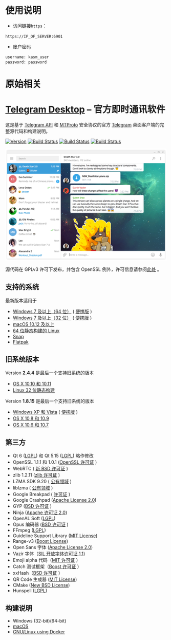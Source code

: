 # 使用说明

*   访问链接`https`：

`https://IP_OF_SERVER:6901`

*   账户密码

```
username: kasm_user
password: password
```

# 原始相关

# [Telegram Desktop](https://desktop.telegram.org) – 官方即时通讯软件

这是基于 [Telegram API](https://telegram.org) 和 [MTProto](https://core.telegram.org/mtproto) 安全协议的官方 [Telegram](https://telegram.org) 桌面客户端的完整源代码和构建说明。

[![Version](https://badge.fury.io/gh/telegramdesktop%2Ftdesktop.svg)](https://github.com/telegramdesktop/tdesktop/releases) [![Build Status](https://github.com/telegramdesktop/tdesktop/workflows/Windows./badge.svg)](https://github.com/telegramdesktop/tdesktop/actions) [![Build Status](https://github.com/telegramdesktop/tdesktop/workflows/MacOS./badge.svg)](https://github.com/telegramdesktop/tdesktop/actions) [![Build Status](https://github.com/telegramdesktop/tdesktop/workflows/Linux./badge.svg)](https://github.com/telegramdesktop/tdesktop/actions)

[![Preview of Telegram Desktop](https://github.com/telegramdesktop/tdesktop/blob/dev/docs/assets/preview.png "Preview of Telegram Desktop")](https://raw.githubusercontent.com/telegramdesktop/tdesktop/dev/docs/assets/preview.png)

源代码在 GPLv3 许可下发布，并包含 OpenSSL 例外，许可信息请参阅[此处](https://github.com/telegramdesktop/tdesktop/blob/dev/LICENSE) 。

## 支持的系统

最新版本适用于

*   [Windows 7 及以上（64 位）](https://telegram.org/dl/desktop/win64) ( [便携版](https://telegram.org/dl/desktop/win64_portable) )
*   [Windows 7 及以上（32 位）](https://telegram.org/dl/desktop/win) ( [便携版](https://telegram.org/dl/desktop/win_portable) )
*   [macOS 10.12 及以上](https://telegram.org/dl/desktop/mac)
*   [64 位静态构建的 Linux](https://telegram.org/dl/desktop/linux)
*   [Snap](https://snapcraft.io/telegram-desktop)
*   [Flatpak](https://flathub.org/apps/details/org.telegram.desktop)

## 旧系统版本

Version **2.4.4** 是最后一个支持旧系统的版本

*   [OS X 10.10 和 10.11](https://updates.tdesktop.com/tosx/tsetup-osx.2.4.4.dmg)
*   [Linux 32 位静态构建](https://updates.tdesktop.com/tlinux32/tsetup32.2.4.4.tar.xz)

Version **1.8.15** 是最后一个支持旧系统的版本

*   [Windows XP 和 Vista](https://updates.tdesktop.com/tsetup/tsetup.1.8.15.exe) ( [便携版](https://updates.tdesktop.com/tsetup/tportable.1.8.15.zip) )
*   [OS X 10.8 和 10.9](https://updates.tdesktop.com/tmac/tsetup.1.8.15.dmg)
*   [OS X 10.6 和 10.7](https://updates.tdesktop.com/tmac32/tsetup32.1.8.15.dmg)

## 第三方

*   Qt 6 ([LGPL](http://doc.qt.io/qt-6/lgpl.html)) 和 Qt 5.15 ([LGPL](http://doc.qt.io/qt-5/lgpl.html)) 略作修改
*   OpenSSL 1.1.1 和 1.0.1 ([OpenSSL 许可证](https://www.openssl.org/source/license.html) )
*   WebRTC ( [新 BSD 许可证](https://github.com/desktop-app/tg_owt/blob/master/LICENSE) )
*   zlib 1.2.11 ([zlib 许可证](http://www.zlib.net/zlib_license.html) )
*   LZMA SDK 9.20 ( [公有领域](http://www.7-zip.org/sdk.html) )
*   liblzma ( [公有领域](http://tukaani.org/xz/) )
*   Google Breakpad ( [许可证](https://chromium.googlesource.com/breakpad/breakpad/+/master/LICENSE) )
*   Google Crashpad ([Apache License 2.0](https://chromium.googlesource.com/crashpad/crashpad/+/master/LICENSE))
*   GYP ([BSD 许可证](https://github.com/bnoordhuis/gyp/blob/master/LICENSE) )
*   Ninja ([Apache 许可证 2.0](https://github.com/ninja-build/ninja/blob/master/COPYING))
*   OpenAL Soft ([LGPL](https://github.com/kcat/openal-soft/blob/master/COPYING))
*   Opus 编码器 ([BSD 许可证](http://www.opus-codec.org/license/) )
*   FFmpeg ([LGPL](https://www.ffmpeg.org/legal.html))
*   Guideline Support Library ([MIT License](https://github.com/Microsoft/GSL/blob/master/LICENSE))
*   Range-v3 ([Boost License](https://github.com/ericniebler/range-v3/blob/master/LICENSE.txt))
*   Open Sans 字体 ([Apache License 2.0](http://www.apache.org/licenses/LICENSE-2.0.html))
*   Vazir 字体（[SIL 开放字体许可证 1.1](https://github.com/rastikerdar/vazir-font/blob/master/OFL.txt)）
*   Emoji alpha 代码（[MIT 许可证](https://github.com/emojione/emojione/blob/master/extras/alpha-codes/LICENSE.md) ）
*   Catch 测试框架（[Boost 许可证](https://github.com/philsquared/Catch/blob/master/LICENSE.txt) ）
*   xxHash（[BSD 许可证](https://github.com/Cyan4973/xxHash/blob/dev/LICENSE) ）
*   QR Code 生成器 ([MIT License](https://github.com/nayuki/QR-Code-generator#license))
*   CMake ([New BSD License](https://github.com/Kitware/CMake/blob/master/Copyright.txt))
*   Hunspell ([LGPL](https://github.com/hunspell/hunspell/blob/master/COPYING.LESSER))

## 构建说明

*   Windows (32-bit)(64-bit)
*   [macOS](https://github.com/telegramdesktop/tdesktop/blob/dev/docs/building-mac.md)
*   [GNU/Linux using Docker](https://github.com/telegramdesktop/tdesktop/blob/dev/docs/building-linux.md)